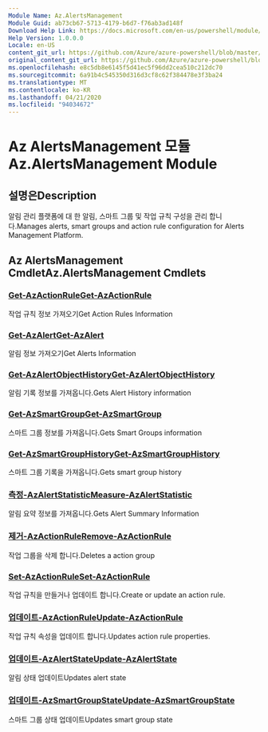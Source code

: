 ```yaml
---
Module Name: Az.AlertsManagement
Module Guid: ab73cb67-5713-4179-b6d7-f76ab3ad148f
Download Help Link: https://docs.microsoft.com/en-us/powershell/module/az.alertsmanagement
Help Version: 1.0.0.0
Locale: en-US
content_git_url: https://github.com/Azure/azure-powershell/blob/master/src/AlertsManagement/AlertsManagement/help/Az.AlertsManagement.md
original_content_git_url: https://github.com/Azure/azure-powershell/blob/master/src/AlertsManagement/AlertsManagement/help/Az.AlertsManagement.md
ms.openlocfilehash: e8c5db8e6145f5d41ec5f96dd2cea510c212dc70
ms.sourcegitcommit: 6a91b4c545350d316d3cf8c62f384478e3f3ba24
ms.translationtype: MT
ms.contentlocale: ko-KR
ms.lasthandoff: 04/21/2020
ms.locfileid: "94034672"
---
```

# <span data-ttu-id="16b64-101">Az AlertsManagement 모듈</span><span class="sxs-lookup"><span data-stu-id="16b64-101">Az.AlertsManagement Module</span></span>
## <span data-ttu-id="16b64-102">설명은</span><span class="sxs-lookup"><span data-stu-id="16b64-102">Description</span></span>
<span data-ttu-id="16b64-103">알림 관리 플랫폼에 대 한 알림, 스마트 그룹 및 작업 규칙 구성을 관리 합니다.</span><span class="sxs-lookup"><span data-stu-id="16b64-103">Manages alerts, smart groups and action rule configuration for Alerts Management Platform.</span></span>

## <span data-ttu-id="16b64-104">Az AlertsManagement Cmdlet</span><span class="sxs-lookup"><span data-stu-id="16b64-104">Az.AlertsManagement Cmdlets</span></span>
### [<span data-ttu-id="16b64-105">Get-AzActionRule</span><span class="sxs-lookup"><span data-stu-id="16b64-105">Get-AzActionRule</span></span>](Get-AzActionRule.md)
<span data-ttu-id="16b64-106">작업 규칙 정보 가져오기</span><span class="sxs-lookup"><span data-stu-id="16b64-106">Get Action Rules Information</span></span>

### [<span data-ttu-id="16b64-107">Get-AzAlert</span><span class="sxs-lookup"><span data-stu-id="16b64-107">Get-AzAlert</span></span>](Get-AzAlert.md)
<span data-ttu-id="16b64-108">알림 정보 가져오기</span><span class="sxs-lookup"><span data-stu-id="16b64-108">Get Alerts Information</span></span>

### [<span data-ttu-id="16b64-109">Get-AzAlertObjectHistory</span><span class="sxs-lookup"><span data-stu-id="16b64-109">Get-AzAlertObjectHistory</span></span>](Get-AzAlertObjectHistory.md)
<span data-ttu-id="16b64-110">알림 기록 정보를 가져옵니다.</span><span class="sxs-lookup"><span data-stu-id="16b64-110">Gets Alert History information</span></span>

### [<span data-ttu-id="16b64-111">Get-AzSmartGroup</span><span class="sxs-lookup"><span data-stu-id="16b64-111">Get-AzSmartGroup</span></span>](Get-AzSmartGroup.md)
<span data-ttu-id="16b64-112">스마트 그룹 정보를 가져옵니다.</span><span class="sxs-lookup"><span data-stu-id="16b64-112">Gets Smart Groups information</span></span>

### [<span data-ttu-id="16b64-113">Get-AzSmartGroupHistory</span><span class="sxs-lookup"><span data-stu-id="16b64-113">Get-AzSmartGroupHistory</span></span>](Get-AzSmartGroupHistory.md)
<span data-ttu-id="16b64-114">스마트 그룹 기록을 가져옵니다.</span><span class="sxs-lookup"><span data-stu-id="16b64-114">Gets smart group history</span></span>

### [<span data-ttu-id="16b64-115">측정-AzAlertStatistic</span><span class="sxs-lookup"><span data-stu-id="16b64-115">Measure-AzAlertStatistic</span></span>](Measure-AzAlertStatistic.md)
<span data-ttu-id="16b64-116">알림 요약 정보를 가져옵니다.</span><span class="sxs-lookup"><span data-stu-id="16b64-116">Gets Alert Summary Information</span></span>

### [<span data-ttu-id="16b64-117">제거-AzActionRule</span><span class="sxs-lookup"><span data-stu-id="16b64-117">Remove-AzActionRule</span></span>](Remove-AzActionRule.md)
<span data-ttu-id="16b64-118">작업 그룹을 삭제 합니다.</span><span class="sxs-lookup"><span data-stu-id="16b64-118">Deletes a action group</span></span>

### [<span data-ttu-id="16b64-119">Set-AzActionRule</span><span class="sxs-lookup"><span data-stu-id="16b64-119">Set-AzActionRule</span></span>](Set-AzActionRule.md)
<span data-ttu-id="16b64-120">작업 규칙을 만들거나 업데이트 합니다.</span><span class="sxs-lookup"><span data-stu-id="16b64-120">Create or update an action rule.</span></span>

### [<span data-ttu-id="16b64-121">업데이트-AzActionRule</span><span class="sxs-lookup"><span data-stu-id="16b64-121">Update-AzActionRule</span></span>](Update-AzActionRule.md)
<span data-ttu-id="16b64-122">작업 규칙 속성을 업데이트 합니다.</span><span class="sxs-lookup"><span data-stu-id="16b64-122">Updates action rule properties.</span></span>

### [<span data-ttu-id="16b64-123">업데이트-AzAlertState</span><span class="sxs-lookup"><span data-stu-id="16b64-123">Update-AzAlertState</span></span>](Update-AzAlertState.md)
<span data-ttu-id="16b64-124">알림 상태 업데이트</span><span class="sxs-lookup"><span data-stu-id="16b64-124">Updates alert state</span></span>

### [<span data-ttu-id="16b64-125">업데이트-AzSmartGroupState</span><span class="sxs-lookup"><span data-stu-id="16b64-125">Update-AzSmartGroupState</span></span>](Update-AzSmartGroupState.md)
<span data-ttu-id="16b64-126">스마트 그룹 상태 업데이트</span><span class="sxs-lookup"><span data-stu-id="16b64-126">Updates smart group state</span></span>


